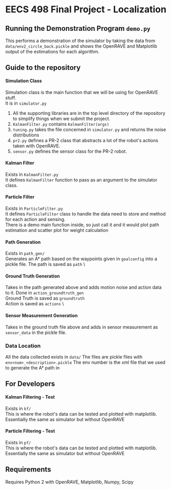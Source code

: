 # EECS 498 Final Project - Localization

## Running the Demonstration Program `demo.py`
This performs a demonstration of the simulator by taking the data from `data/env2_circle_back.pickle` and shows the OpenRAVE and Matplotlib output of the estimations for each algorithm.

## Guide to the repository

#### Simulation Class
Simulation class is the main function that we will be using for OpenRAVE stuff. \
It is in `simulator.py`
1. All the supporting libraries are in the top level directory of the repository to simplify things when we submit the project.
2. `KalmanFilter.py` contains `KalmanFilter(args)` 
3. `tuning.py` takes the file concerned in `simulator.py` and returns the noise distributions
4. `pr2.py` defines a PR-2 class that abstracts a lot of the robot's actions taken with OpenRAVE.
5. `sensor.py` defines the sensor class for the PR-2 robot.

#### Kalman Filter
Exists in `KalmanFilter.py`\
It defines `KalmanFilter` function to pass as an argument to the simulator class.

#### Particle Filter
Exists in `ParticleFilter.py`<br>
It defines `ParticleFilter` class to handle the data need to store and method for each action and sensing.<br>
There is a demo main function inside, so just call it and it would plot path estimation and scatter plot for weight calculation

#### Path Generation
Exists in `path_gen/` \
Generates an A\* path based on the waypoints given in `goalconfig` into a pickle file.
The path is saved as `path` \

#### Ground Truth Generation
Takes in the path generated above and adds motion noise and action data to it. Done in `action_groundtruth_gen` \
Ground Truth is saved as `groundtruth` \
Action is saved as `actions` \

#### Sensor Measurement Generation
Takes in the ground truth file above and adds in sensor measurement as `sensor_data` in the pickle file.

### Data Location
All the data collected exists in `data/`
The files are pickle files with `env<num>_<description>.pickle` The env number is the xml file that we used to generate the A\* path in

## For Developers

#### Kalman Filtering - Test
Exists in `kf/` \
This is where the robot's data can be tested and plotted with matplotlib. Essentially the same as simulator but without OpenRAVE

#### Particle Filtering - Test
Exists in `pf/` \
This is where the robot's data can be tested and plotted with matplotlib. Essentially the same as simulator but without OpenRAVE

## Requirements
Requires Python 2 with OpenRAVE, Matplotlib, Numpy, Scipy
